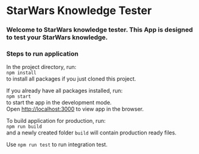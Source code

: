 # StarWars Knowledge Tester
### Welcome to StarWars knowledge tester. This App is designed to test your StarWars knowledge.

### Steps to run application

In the project directory, run:\
`npm install`\
to install all packages if you just cloned this project.

If you already have all packages installed, run:\
`npm start`\
to start the app in the development mode.\
Open [http://localhost:3000](http://localhost:3000) to view app in the browser.

To build application for production, run:\
`npm run build`\
and a newly created folder `build` will contain production ready files. 

Use `npm run test` to run integration test.